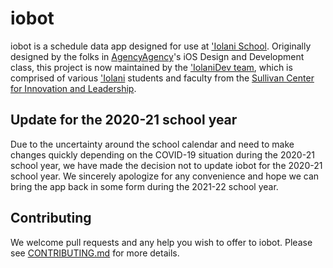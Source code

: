 # iobot

iobot is a schedule data app designed for use at ['Iolani School](https://www.iolani.org/).  Originally designed by the folks in [AgencyAgency](https://github.com/AgencyAgency)'s iOS Design and Development class, this project is now maintained by the ['IolaniDev team](https://github.com/IolaniDev), which is comprised of various ['Iolani](https://www.iolani.org/) students and faculty from the [Sullivan Center for Innovation and Leadership](https://www.iolani.org/about/sullivan-center).

## Update for the 2020-21 school year
Due to the uncertainty around the school calendar and need to make changes quickly depending on the COVID-19 situation during the 2020-21 school year, we have made the decision not to update iobot for the 2020-21 school year.  We sincerely apologize for any convenience and hope we can bring the app back in some form during the 2021-22 school year.

## Contributing
We welcome pull requests and any help you wish to offer to iobot.  Please see [CONTRIBUTING.md](https://github.com/IolaniDev/iobot/blob/master/CONTRIBUTING.md) for more details.
